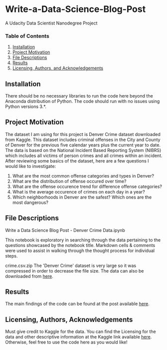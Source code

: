 # Write-a-Data-Science-Blog-Post
A Udacity Data Scientist Nanodegree Project

### Table of Contents

1. [Installation](#installation)
2. [Project Motivation](#motivation)
3. [File Descriptions](#files)
4. [Results](#results)
5. [Licensing, Authors, and Acknowledgements](#licensing)

## Installation <a name="installation"></a>

There should be no necessary libraries to run the code here beyond the Anaconda distribution of Python.  The code should run with no issues using Python versions 3.*.

## Project Motivation<a name="motivation"></a>
The dataset I am using for this project is Denver Crime dataset downloaded from Kaggle. This dataset includes criminal offenses in the City and County of Denver for the previous five calendar years plus the current year to date. The data is based on the National Incident Based Reporting System (NIBRS) which includes all victims of person crimes and all crimes within an incident. 
After reviewing some basics of the dataset, here are a few questions I would like to investigate:
1. What are the most common offense categories and types in Denver?
2. What are the distribution of offense occured over time?
3. What are the offense occurence trend for difference offense categories?
4. What is the average occurence of crimes on each day in a year?
5. Which neighborhoods in Denver are the safest? Which ones are the most dangerous?

## File Descriptions <a name="files"></a>

Write a Data Science Blog Post - Denver Crime Data.ipynb

This notebook is exploratory in searching through the data pertaining to the questions showcased by the notebook title. Markdown cells & comments were used to assist in walking through the thought process for individual steps.    

crime.csv.zip
The 'Denver Crime' dataset is very large so it was compressed in order to decrease the file size. The data can also be downloaded from [here](https://www.kaggle.com/paultimothymooney/denver-crime-data).
## Results<a name="results"></a>

The main findings of the code can be found at the post available [here](https://medium.com/@bh2589/denver-crime-data-exploration-a541c65e75c4).

## Licensing, Authors, Acknowledgements<a name="licensing"></a>

Must give credit to Kaggle for the data. You can find the Licensing for the data and other descriptive information at the Kaggle link available [here](https://www.kaggle.com/paultimothymooney/denver-crime-data). Otherwise, feel free to use the code here as you would like! 
